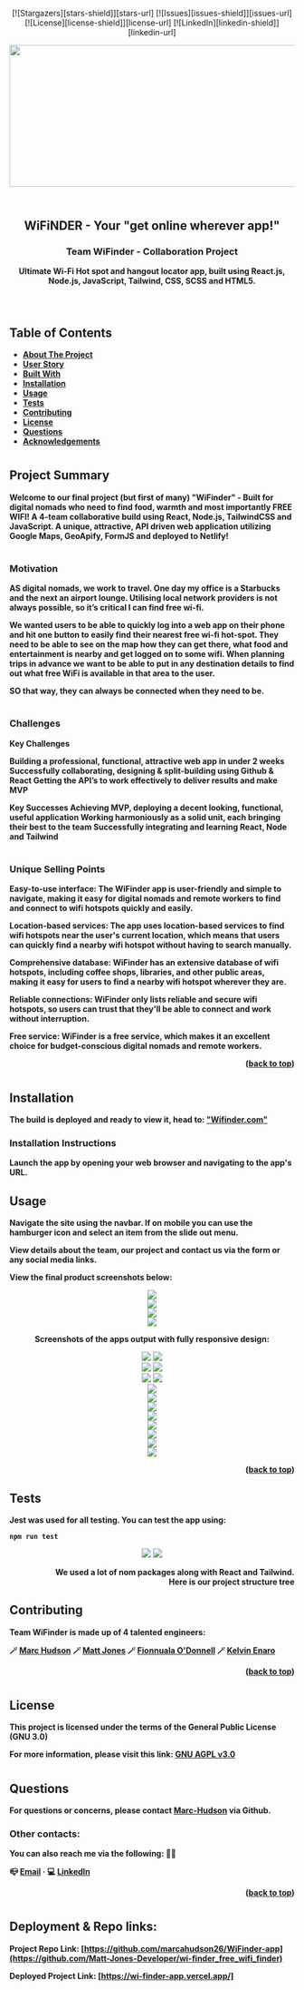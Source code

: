 <!-- Readme top-->

<a name="readme-top"></a>

<!-- Project shields -->
<span style="display:block" align="center" class="shields">

[![Stargazers][stars-shield]][stars-url]
[![Issues][issues-shield]][issues-url]
[![License][license-shield]][license-url]
[![LinkedIn][linkedin-shield]][linkedin-url]

</span>

<!-- Readme Header -->
<div align="center">
	<img src="./src/assets/screenshots/header.png" alt="header-image" width="1200" height="250">
</div>
<br>

<!-- project title -->

#

<div align="center">
  <h2><b>WiFi<b>NDER - Your "get online wherever app!"</h2>
  <h3>Team WiFinder - Collaboration Project</h3>
</div>

<div align="center">
<p>Ultimate Wi-Fi Hot spot and hangout locator app, built using React.js, Node.js, JavaScript, Tailwind, CSS, SCSS and HTML5.</p>

</div>
<br>

#

## Table of Contents

- [About The Project](#about)
- [User Story](#userstory)
- [Built With](#builtwith)
- [Installation](#installation)
- [Usage](#usage)
- [Tests](#tests)
- [Contributing](#contributing)
- [License](#license)
- [Questions](#questions)
- [Acknowledgements](#acknowledgements)

#

<!-- about the project -->

## Project Summary

Welcome to our final project (but first of many) "WiFinder" - Built for digital nomads who need to find food, warmth and most importantly FREE WIFI!
A 4-team collaborative build using React, Node.js, TailwindCSS and JavaScript. A unique, attractive, API driven web application utilizing Google Maps, GeoApify, FormJS and deployed to Netlify!

#

### Motivation

AS digital nomads, we work to travel. One day my office is a Starbucks and the next an airport lounge. Utilising local network providers is not always possible, so it’s critical I can find free wi-fi.

We wanted users to be able to quickly log into a web app on their phone and hit one button to easily find their nearest free wi-fi hot-spot. They need to be able to see on the map how they can get there, what food and entertainment is nearby and get logged on to some wifi. When planning trips in advance we want to be able to put in any destination details to find out what free WiFi is available in that area to the user.

SO that way, they can always be connected when they need to be.

#

### Challenges

Key Challenges

Building a professional, functional, attractive web app in under 2 weeks
Successfully collaborating, designing & split-building using Github & React
Getting the API’s to work effectively to deliver results and make MVP

Key Successes
Achieving MVP, deploying a decent looking, functional, useful application
Working harmoniously as a solid unit, each bringing their best to the team
Successfully integrating and learning React, Node and Tailwind

#

### Unique Selling Points

**Easy-to-use interface:** The WiFinder app is user-friendly and simple to navigate,
making it easy for digital nomads and remote workers to find and connect to wifi
hotspots quickly and easily.

**Location-based services:** The app uses location-based services to find wifi
hotspots near the user's current location, which means that users can quickly find a
nearby wifi hotspot without having to search manually.

**Comprehensive database:** WiFinder has an extensive database of wifi hotspots,
including coffee shops, libraries, and other public areas, making it easy for users
to find a nearby wifi hotspot wherever they are.

**Reliable connections:** WiFinder only lists reliable and secure wifi hotspots, so
users can trust that they'll be able to connect and work without interruption.

**Free service:** WiFinder is a free service, which makes it an excellent choice for
budget-conscious digital nomads and remote workers.

<p align="right">(<a href="#readme-top">back to top</a>)</p>

#

## Installation

The build is deployed and ready to view it, head to:
[ "Wifinder.com"](https://wi-finder-app.vercel.app/)

### Installation Instructions

Launch the app by opening your web browser and navigating to the app's URL.

## Usage

Navigate the site using the navbar. If on mobile you can use the hamburger icon and select an item from the slide out menu.

View details about the team, our project and contact us via the form or any social media links.

View the final product screenshots below:

<div align="center">
  <img src="./src/assets/screenshots/app_screenshot_1_alt.png" />
</div>
<div align="center">
  <img src="./src/assets/screenshots/app_screenshot_4.png" />
</div>
<div align="center">
  <img src="./src/assets/screenshots/app_screenshot_2.png" />
</div>
<div align="center">
  <img src="./src/assets/screenshots/app_screenshot_3.png" />
</div>

<div align="center">
<p>Screenshots of the apps output with
fully responsive design:</p>
</div>

<!-- tablet screenshots -->
<div align="center">
<!-- ![tablet-screenshot1] ![tablet-screenshot2] -->
  <img src="./src/assets/screenshots/tablet_screenshot_1.png">
  <img src="./src/assets/screenshots/tablet_screenshot_2.png">
</div>
<!-- centered images -->
<div align="center">
<!-- ![mobile-screenshot1] ![mobile-screenshot2] -->
  <img src="./src/assets/screenshots/mobile_screenshot_1.png">
  <img src="./src/assets/screenshots/mobile_screenshot_2.png">
</div>
<div align="center">
<!-- ![mobile-screenshot1] ![mobile-screenshot2] -->
  <img src="./src/assets/screenshots/mobile_screenshot_3.png">
  <img src="./src/assets/screenshots/mobile_screenshot_4.png">
</div>

<div align="center">
  <img src="./src/assets/screenshots/app_screenshot_5.png" />
</div>
<div align="center">
  <img src="./src/assets/screenshots/app_screenshot_6.png" />
</div>
<div align="center">
  <img src="./src/assets/screenshots/app_screenshot_7.png" />
</div>
<div align="center">
  <img src="./src/assets/screenshots/app_screenshot_8.png" />
</div>
<div align="center">
  <img src="./src/assets/screenshots/app_screenshot_9.png" />
</div>
<div align="center">
  <img src="./src/assets/screenshots/app_screenshot_10.png" />
</div>
<div align="center">
  <img src="./src/assets/screenshots/app_screenshot_11.png" />
</div>
<div align="center">
  <img src="./src/assets/screenshots/app_screenshot_12.png" />
</div>

<p align="right">(<a href="#readme-top">back to top</a>)</p>

## Tests

Jest was used for all testing. You can test the app using:

```
npm run test
```

<div align="center">
  <div align="center">
    <img src="./src/assets/screenshots/project_tree.png" />
    <img src="./src/assets/screenshots/component_flow.png" />
  </div>
</div>
  <div align="right">
    <p>We used a lot of nom packages along with React and   Tailwind. <br>Here is our project structure tree
    </p>
  </div>

## Contributing

Team WiFinder is made up of 4 talented engineers:

🪄 [Marc Hudson](https://github.com/marcahudson26)
🪄 [Matt Jones](https://github.com/Matt-Jones-Developer)
🪄 [Fionnuala O'Donnell](https://github.com/Fi-OD/)
🪄 [Kelvin Enaro](https://github.com/DeveloperK7E)

<p align="right">(<a href="#readme-top">back to top</a>)</p>

#

## License

This project is licensed under the terms of the General Public License (GNU 3.0)

For more information, please visit this link: [GNU AGPL v3.0](https://choosealicense.com/licenses/agpl-3.0/)

#

## Questions

For questions or concerns, please contact [Marc-Hudson](https://github.com/marcahudson26/WiFinder-app) via Github.

### Other contacts:

You can also reach me via the following: 👻💬

📪 [Email](marchudson2601@gmail.com) · 💻 [LinkedIn](https://www.linkedin.com/in/marc-hudson-53546a259/)

<p align="right">(<a href="#readme-top">back to top</a>)</p>

#

## Deployment & Repo links:

Project Repo Link: [https://github.com/marcahudson26/WiFinder-app](https://github.com/Matt-Jones-Developer/wi-finder_free_wifi_finder)

Deployed Project Link: [https://wi-finder-app.vercel.app/]

#

<br>
